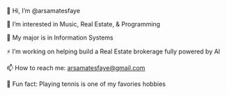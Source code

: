 👋 Hi, I’m @arsamatesfaye

💞️ I’m interested in Music, Real Estate, & Programming

🌱 My major is in Information Systems

⚡️ I’m working on helping build a Real Estate brokerage fully powered by AI

📫 How to reach me: arsamatesfaye@gmail.com

🎾 Fun fact: Playing tennis is one of my favories hobbies 


<!--
**arsamatesfaye/arsamatesfaye** is a ✨ _special_ ✨ repository because its `README.md` (this file) appears on your GitHub profile.

Here are some ideas to get you started:

- 🔭 I’m currently working on ...
- 🌱 I’m currently learning ...
- 👯 I’m looking to collaborate on ...
- 🤔 I’m looking for help with ...
- 💬 Ask me about ...
- 📫 How to reach me: ...
- 😄 Pronouns: ...
- ⚡ Fun fact: ...
-->
